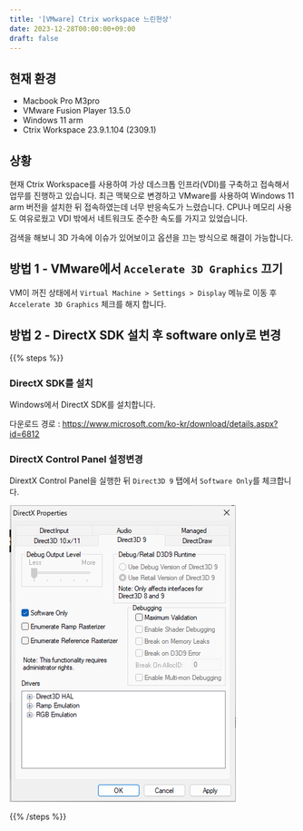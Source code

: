 ```yaml
---
title: '[VMware] Ctrix workspace 느린현상'
date: 2023-12-28T00:00:00+09:00
draft: false
---
```


## 현재 환경

* Macbook Pro M3pro
* VMware Fusion Player 13.5.0
* Windows 11 arm
* Ctrix Workspace 23.9.1.104 (2309.1)

## 상황

현재 Ctrix Workspace를 사용하여 가상 데스크톱 인프라(VDI)를 구축하고 접속해서 업무를 진행하고 있습니다.
최근 맥북으로 변경하고 VMware를 사용하여 Windows 11 arm 버전을 설치한 뒤 접속하였는데 너무 반응속도가 느렸습니다.
CPU나 메모리 사용도 여유로웠고 VDI 밖에서 네트워크도 준수한 속도를 가지고 있었습니다.

검색을 해보니 3D 가속에 이슈가 있어보이고 옵션을 끄는 방식으로 해결이 가능합니다.

## 방법 1 - VMware에서 `Accelerate 3D Graphics` 끄기

VM이 꺼진 상태에서 `Virtual Machine > Settings > Display` 메뉴로 이동 후 `Accelerate 3D Graphics` 체크를 해지 합니다.

## 방법 2 - DirectX SDK 설치 후 software only로 변경

{{% steps %}}

### DirectX SDK를 설치

Windows에서 DirectX SDK를 설치합니다.

다운로드 경로 : https://www.microsoft.com/ko-kr/download/details.aspx?id=6812

### DirectX Control Panel 설정변경

DirextX Control Panel을 실행한 뒤 `Direct3D 9` 탭에서 `Software Only`를 체크합니다.

![DirectX Control Panel](./images/20231228-vmware-ctrix/directx_control_panel.png)

{{% /steps %}}
